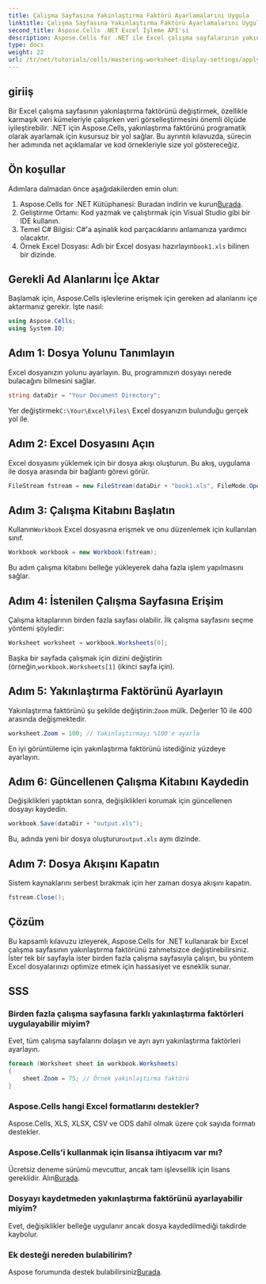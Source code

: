 ```yaml
---
title: Çalışma Sayfasına Yakınlaştırma Faktörü Ayarlamalarını Uygula
linktitle: Çalışma Sayfasına Yakınlaştırma Faktörü Ayarlamalarını Uygula
second_title: Aspose.Cells .NET Excel İşleme API'si
description: Aspose.Cells for .NET ile Excel çalışma sayfalarının yakınlaştırma faktörünü programatik olarak nasıl değiştireceğinizi öğrenin. Excel dosya görselleştirmenizi geliştirmek için ayrıntılı kod örnekleriyle adım adım kılavuzumuzu izleyin.
type: docs
weight: 22
url: /tr/net/tutorials/cells/mastering-worksheet-display-settings/apply-zoom-factor-adjustments/
---
```

## giriiş

Bir Excel çalışma sayfasının yakınlaştırma faktörünü değiştirmek, özellikle karmaşık veri kümeleriyle çalışırken veri görselleştirmesini önemli ölçüde iyileştirebilir. .NET için Aspose.Cells, yakınlaştırma faktörünü programatik olarak ayarlamak için kusursuz bir yol sağlar. Bu ayrıntılı kılavuzda, sürecin her adımında net açıklamalar ve kod örnekleriyle size yol göstereceğiz.

## Ön koşullar  

Adımlara dalmadan önce aşağıdakilerden emin olun:  

1.  Aspose.Cells for .NET Kütüphanesi: Buradan indirin ve kurun[Burada](https://releases.aspose.com/cells/net/).  
2. Geliştirme Ortamı: Kod yazmak ve çalıştırmak için Visual Studio gibi bir IDE kullanın.  
3. Temel C# Bilgisi: C#'a aşinalık kod parçacıklarını anlamanıza yardımcı olacaktır.  
4.  Örnek Excel Dosyası: Adlı bir Excel dosyası hazırlayın`book1.xls` bilinen bir dizinde.  

## Gerekli Ad Alanlarını İçe Aktar  

Başlamak için, Aspose.Cells işlevlerine erişmek için gereken ad alanlarını içe aktarmanız gerekir. İşte nasıl:  

```csharp
using Aspose.Cells;
using System.IO;
```

## Adım 1: Dosya Yolunu Tanımlayın  

Excel dosyanızın yolunu ayarlayın. Bu, programınızın dosyayı nerede bulacağını bilmesini sağlar.  

```csharp
string dataDir = "Your Document Directory";
```

 Yer değiştirmek`C:\Your\Excel\Files\` Excel dosyanızın bulunduğu gerçek yol ile.  

## Adım 2: Excel Dosyasını Açın  

Excel dosyasını yüklemek için bir dosya akışı oluşturun. Bu akış, uygulama ile dosya arasında bir bağlantı görevi görür.  

```csharp
FileStream fstream = new FileStream(dataDir + "book1.xls", FileMode.Open);
```

## Adım 3: Çalışma Kitabını Başlatın  

 Kullanın`Workbook` Excel dosyasına erişmek ve onu düzenlemek için kullanılan sınıf.  

```csharp
Workbook workbook = new Workbook(fstream);
```

Bu adım çalışma kitabını belleğe yükleyerek daha fazla işlem yapılmasını sağlar.  

## Adım 4: İstenilen Çalışma Sayfasına Erişim  

Çalışma kitaplarının birden fazla sayfası olabilir. İlk çalışma sayfasını seçme yöntemi şöyledir:  

```csharp
Worksheet worksheet = workbook.Worksheets[0];
```

 Başka bir sayfada çalışmak için dizini değiştirin (örneğin,`workbook.Worksheets[1]` (ikinci sayfa için).  

## Adım 5: Yakınlaştırma Faktörünü Ayarlayın  

 Yakınlaştırma faktörünü şu şekilde değiştirin:`Zoom` mülk. Değerler 10 ile 400 arasında değişmektedir.  

```csharp
worksheet.Zoom = 100; // Yakınlaştırmayı %100'e ayarla
```

En iyi görüntüleme için yakınlaştırma faktörünü istediğiniz yüzdeye ayarlayın.  

## Adım 6: Güncellenen Çalışma Kitabını Kaydedin  

Değişiklikleri yaptıktan sonra, değişiklikleri korumak için güncellenen dosyayı kaydedin.  

```csharp
workbook.Save(dataDir + "output.xls");
```

 Bu, adında yeni bir dosya oluşturur`output.xls` aynı dizinde.  

## Adım 7: Dosya Akışını Kapatın  

Sistem kaynaklarını serbest bırakmak için her zaman dosya akışını kapatın.  

```csharp
fstream.Close();
```

## Çözüm  

Bu kapsamlı kılavuzu izleyerek, Aspose.Cells for .NET kullanarak bir Excel çalışma sayfasının yakınlaştırma faktörünü zahmetsizce değiştirebilirsiniz. İster tek bir sayfayla ister birden fazla çalışma sayfasıyla çalışın, bu yöntem Excel dosyalarınızı optimize etmek için hassasiyet ve esneklik sunar.  


## SSS  

### Birden fazla çalışma sayfasına farklı yakınlaştırma faktörleri uygulayabilir miyim?  
Evet, tüm çalışma sayfalarını dolaşın ve ayrı ayrı yakınlaştırma faktörleri ayarlayın.  

```csharp
foreach (Worksheet sheet in workbook.Worksheets)
{
    sheet.Zoom = 75; // Örnek yakınlaştırma faktörü
}
```

### Aspose.Cells hangi Excel formatlarını destekler?  
Aspose.Cells, XLS, XLSX, CSV ve ODS dahil olmak üzere çok sayıda formatı destekler.  

### Aspose.Cells'i kullanmak için lisansa ihtiyacım var mı?  
 Ücretsiz deneme sürümü mevcuttur, ancak tam işlevsellik için lisans gereklidir. Alın[Burada](https://purchase.aspose.com/buy).  

### Dosyayı kaydetmeden yakınlaştırma faktörünü ayarlayabilir miyim?  
Evet, değişiklikler belleğe uygulanır ancak dosya kaydedilmediği takdirde kaybolur.  

### Ek desteği nereden bulabilirim?  
 Aspose forumunda destek bulabilirsiniz[Burada](https://forum.aspose.com/c/cells/9).


